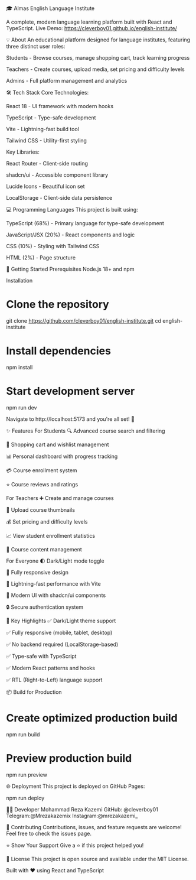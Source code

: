 🎓 Almas English Language Institute

A complete, modern language learning platform built with React and TypeScript.
Live Demo: https://cleverboy01.github.io/english-institute/

💡 About
An educational platform designed for language institutes, featuring three distinct user roles:

Students - Browse courses, manage shopping cart, track learning progress

Teachers - Create courses, upload media, set pricing and difficulty levels

Admins - Full platform management and analytics

🛠️ Tech Stack
Core Technologies:

React 18 - UI framework with modern hooks

TypeScript - Type-safe development

Vite - Lightning-fast build tool

Tailwind CSS - Utility-first styling

Key Libraries:

React Router - Client-side routing

shadcn/ui - Accessible component library

Lucide Icons - Beautiful icon set

LocalStorage - Client-side data persistence

💻 Programming Languages
This project is built using:

TypeScript (68%) - Primary language for type-safe development

JavaScript/JSX (20%) - React components and logic

CSS (10%) - Styling with Tailwind CSS

HTML (2%) - Page structure

🚀 Getting Started
Prerequisites
Node.js 18+ and npm

Installation


# Clone the repository
git clone https://github.com/cleverboy01/english-institute.git
cd english-institute

# Install dependencies
npm install

# Start development server
npm run dev

Navigate to http://localhost:5173 and you're all set! 🎉

✨ Features
For Students
🔍 Advanced course search and filtering

🛒 Shopping cart and wishlist management

📊 Personal dashboard with progress tracking

💳 Course enrollment system

⭐ Course reviews and ratings

For Teachers
➕ Create and manage courses

📸 Upload course thumbnails

💰 Set pricing and difficulty levels

📈 View student enrollment statistics

📝 Course content management

For Everyone
🌓 Dark/Light mode toggle

📱 Fully responsive design

🚀 Lightning-fast performance with Vite

🎨 Modern UI with shadcn/ui components

🔒 Secure authentication system

🎨 Key Highlights
✅ Dark/Light theme support

✅ Fully responsive (mobile, tablet, desktop)

✅ No backend required (LocalStorage-based)

✅ Type-safe with TypeScript

✅ Modern React patterns and hooks

✅ RTL (Right-to-Left) language support

📦 Build for Production

# Create optimized production build
npm run build

# Preview production build
npm run preview

🌐 Deployment
This project is deployed on GitHub Pages:

npm run deploy

👨‍💻 Developer
Mohammad Reza Kazemi
GitHub: @cleverboy01
Telegram:@Mrezakazemix
Instagram:@mrezakazemi_

🤝 Contributing
Contributions, issues, and feature requests are welcome!
Feel free to check the issues page.

⭐ Show Your Support
Give a ⭐️ if this project helped you!

📄 License
This project is open source and available under the MIT License.

Built with ❤️ using React and TypeScript
